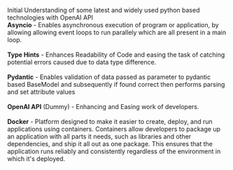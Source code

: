 Initial Understanding of some latest and widely used python based technologies with OpenAI API <br>
**Asyncio** - Enables asynchronous execution of program or application, by allowing allowing event loops to run parallely which are all present in a main loop. <br><br>
**Type Hints** - Enhances Readability of Code and easing the task of catching potential errors caused due to data type difference. <br><br>
**Pydantic** - Enables validation of data passed as parameter to pydantic based BaseModel and subsequently if found correct then performs parsing and set attribute values <br><br>
**OpenAI API** (Dummy) - Enhancing and Easing work of developers. <br><br>
**Docker** - Platform designed to make it easier to create, deploy, and run applications using containers. Containers allow developers to package up an application with all parts it needs, such as libraries and other dependencies, and ship it all out as one package. This ensures that the application runs reliably and consistently regardless of the environment in which it's deployed.
